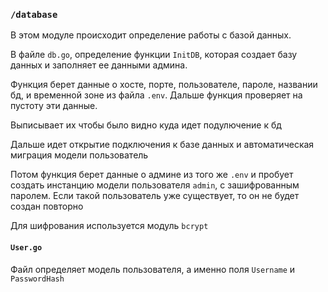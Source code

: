 ### `/database`
В этом модуле происходит определение работы с базой данных.

В файле `db.go`, определение функции `InitDB`, которая создает базу данных и заполняет
ее данными админа.

Функция берет данные о хосте, порте, пользователе, пароле, названии бд, и временной зоне из
файла `.env`.
Дальше функция проверяет на пустоту эти данные.

Выписывает их чтобы было видно куда идет подулючение к бд

Дальше идет открытие подключения к базе данных и автоматическая миграция модели пользователь

Потом функция берет данные о админе из того же `.env` и пробует создать инстанцию модели пользователя
`admin`, с зашифрованным паролем. Если такой пользователь уже существует, то он не будет создан повторно

Для шифрования используется модуль `bcrypt`

#### `User.go`
Файл определяет модель пользователя, а именно поля `Username` и `PasswordHash`

